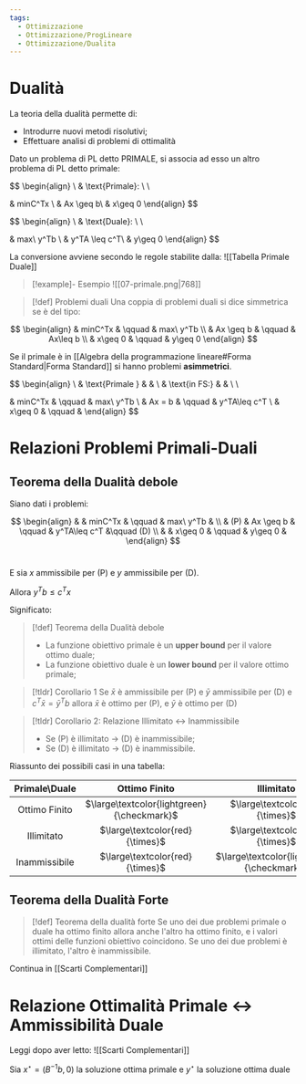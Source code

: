 ```yaml
---
tags:
  - Ottimizzazione
  - Ottimizzazione/ProgLineare
  - Ottimizzazione/Dualita
---
```

# Dualità

La teoria della dualità permette di:
- Introdurre nuovi metodi risolutivi;
- Effettuare analisi di problemi di ottimalità

Dato un problema di PL detto PRIMALE, si associa ad esso un altro problema di PL detto primale:

$$
\begin{align} \\
& \text{Primale}: \\
 \\

& minC^Tx  \\
& Ax \geq b\\
& x\geq 0
\end{align}
$$

$$
\begin{align} \\
& \text{Duale}: \\
 \\

& max\ y^Tb  \\
& y^TA \leq c^T\\
& y\geq 0
\end{align}
$$

La conversione avviene secondo le regole stabilite dalla: 
 ![[Tabella Primale Duale]]


> [!example]- Esempio
> ![[07-primale.png|768]]


> [!def] Problemi duali
> Una coppia di problemi duali si dice simmetrica se è del tipo:

$$
\begin{align}
& minC^Tx & \qquad & max\ y^Tb  \\
& Ax \geq b & \qquad & Ax\leq b \\
& x\geq 0 & \qquad & y\geq 0
\end{align}
$$

Se il primale è in [[Algebra della programmazione lineare#Forma Standard|Forma Standard]] si hanno problemi **asimmetrici**.

$$
\begin{align} \\
& \text{Primale } & & \\
& \text{in FS:} & & \\
 \\

& minC^Tx & \qquad & max\ y^Tb  \\
& Ax = b & \qquad & y^TA\leq c^T \\
& x\geq 0 & \qquad & 
\end{align}
$$
# Relazioni Problemi Primali-Duali

## Teorema della Dualità debole

Siano dati i problemi:

$$
\begin{align}
& & minC^Tx & \qquad & max\ y^Tb  & \\
& (P) & Ax \geq b & \qquad & y^TA\leq c^T &\qquad (D) \\
& & x\geq 0 & \qquad & y\geq 0 &
\end{align}
$$
 

E sia $x$ ammissibile per (P) e $y$ ammissibile per (D).

Allora $y^Tb\leq c^Tx$

Significato:


> [!def] Teorema della Dualità debole
> - La funzione obiettivo primale è un **upper bound** per il valore ottimo duale;
> - La funzione obiettivo duale è un **lower bound** per il valore ottimo primale;


> [!tldr] Corollario 1
> Se $\bar{x}$ è ammissibile per (P) e $\bar{y}$ ammissibile per (D) e $c^T\bar{x} = \bar{y}^Tb$ allora $\bar{x}$ è ottimo per (P), e $\bar{y}$ è ottimo per (D)


> [!tldr] Corollario 2: Relazione Illimitato <-> Inammissibile
> - Se (P) è illimitato $\to$ (D) è inammissibile;
> - Se (D) è illimitato $\to$ (D) è inammissibile.
 
Riassunto dei possibili casi in una tabella:

| Primale\Duale | Ottimo Finito | Illimitato | Inammissibile |
| :--: | :--: | :--: | :--: |
| Ottimo Finito | $\large\textcolor{lightgreen}{\checkmark}$ | $\large\textcolor{red}{\times}$ | $\large\textcolor{red}{\times}$ |
| Illimitato | $\large\textcolor{red}{\times}$ | $\large\textcolor{red}{\times}$ | $\large\textcolor{lightgreen}{\checkmark}$ |
| Inammissibile | $\large\textcolor{red}{\times}$ | $\large\textcolor{lightgreen}{\checkmark}$ | $\large\textcolor{lightgreen}{\checkmark}$ |

## Teorema della Dualità Forte


> [!def] Teorema della dualità forte
> Se uno dei due problemi primale o duale ha ottimo finito allora anche l'altro ha ottimo finito, e i valori ottimi delle funzioni obiettivo coincidono.
> Se uno dei due problemi è illimitato, l'altro è inammissibile.

Continua in [[Scarti Complementari]]


# Relazione Ottimalità Primale <-> Ammissibilità Duale

Leggi dopo aver letto: 
![[Scarti Complementari]]

Sia $x^\star=(B^{-1}b,0)$ la soluzione ottima primale e $y^\star$ la soluzione ottima duale